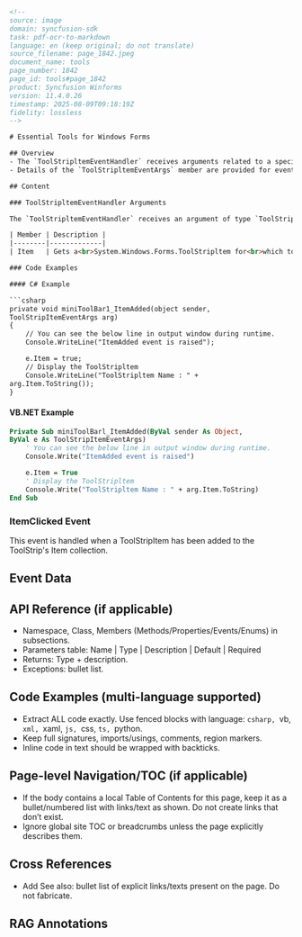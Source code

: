 ```html
<!--
source: image
domain: syncfusion-sdk
task: pdf-ocr-to-markdown
language: en (keep original; do not translate)
source_filename: page_1842.jpeg
document_name: tools
page_number: 1842
page_id: tools#page_1842
product: Syncfusion Winforms
version: 11.4.0.26
timestamp: 2025-08-09T09:18:19Z
fidelity: lossless
-->

# Essential Tools for Windows Forms

## Overview
- The `ToolStripltemEventHandler` receives arguments related to a specific event.
- Details of the `ToolStripltemEventArgs` member are provided for event handling.

## Content

### ToolStripltemEventHandler Arguments

The `ToolStripltemEventHandler` receives an argument of type `ToolStripltemEventArgs` containing data related to this event. The following type `ToolStripltemEventArgs` member provides information specific to this event.

| Member | Description |
|--------|-------------|
| Item   | Gets a<br>System.Windows.Forms.ToolStripltem for<br>which to handle events. |

### Code Examples

#### C# Example

```csharp
private void miniToolBar1_ItemAdded(object sender, 
ToolStripItemEventArgs arg)
{
    // You can see the below line in output window during runtime.
    Console.WriteLine("ItemAdded event is raised");

    e.Item = true;
    // Display the ToolStripltem
    Console.WriteLine("ToolStripltem Name : " + 
arg.Item.ToString());
}
```

#### VB.NET Example

```vb
Private Sub miniToolBarl_ItemAdded(ByVal sender As Object,
ByVal e As ToolStripItemEventArgs)
    ' You can see the below line in output window during runtime.
    Console.Write("ItemAdded event is raised")

    e.Item = True
    ' Display the ToolStripltem
    Console.Write("ToolStripltem Name : " + arg.Item.ToString)
End Sub
```

### ItemClicked Event

This event is handled when a ToolStripItem has been added to the ToolStrip's Item collection.

## Event Data

## API Reference (if applicable)
- Namespace, Class, Members (Methods/Properties/Events/Enums) in subsections.
- Parameters table: Name | Type | Description | Default | Required
- Returns: Type + description.
- Exceptions: bullet list.

## Code Examples (multi-language supported)
- Extract ALL code exactly. Use fenced blocks with language: ```csharp, ```vb, ```xml, ```xaml, ```js, ```css, ```ts, ```python.
- Keep full signatures, imports/usings, comments, region markers.
- Inline code in text should be wrapped with backticks.

## Page-level Navigation/TOC (if applicable)
- If the body contains a local Table of Contents for this page, keep it as a bullet/numbered list with links/text as shown. Do not create links that don’t exist.
- Ignore global site TOC or breadcrumbs unless the page explicitly describes them.

## Cross References
- Add See also: bullet list of explicit links/texts present on the page. Do not fabricate.

## RAG Annotations
<!-- tags: [event handling, windows forms, syncfusion, toolstrip, item added, code examples, c#, vb.net] keywords: [toolstrip, event handler, event arguments, item added, C#, VB.NET, event handling, windows forms, syncfusion] -->
```